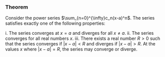 ### Theorem
Consider the power series $\sum_{n=0}^{\infty}c_n(x-a)^n$. The series satisfies exactly one of the following properties:

i. The series converges at $x = a$ and diverges for all $x \neq a$.
ii. The series converges for all real numbers $x$.
iii. There exists a real number $R > 0$ such that the series converges if $|x - a| < R$ and diverges if $|x - a| > R$. At the values $x$ where $|x - a| = R$, the series may converge or diverge.
